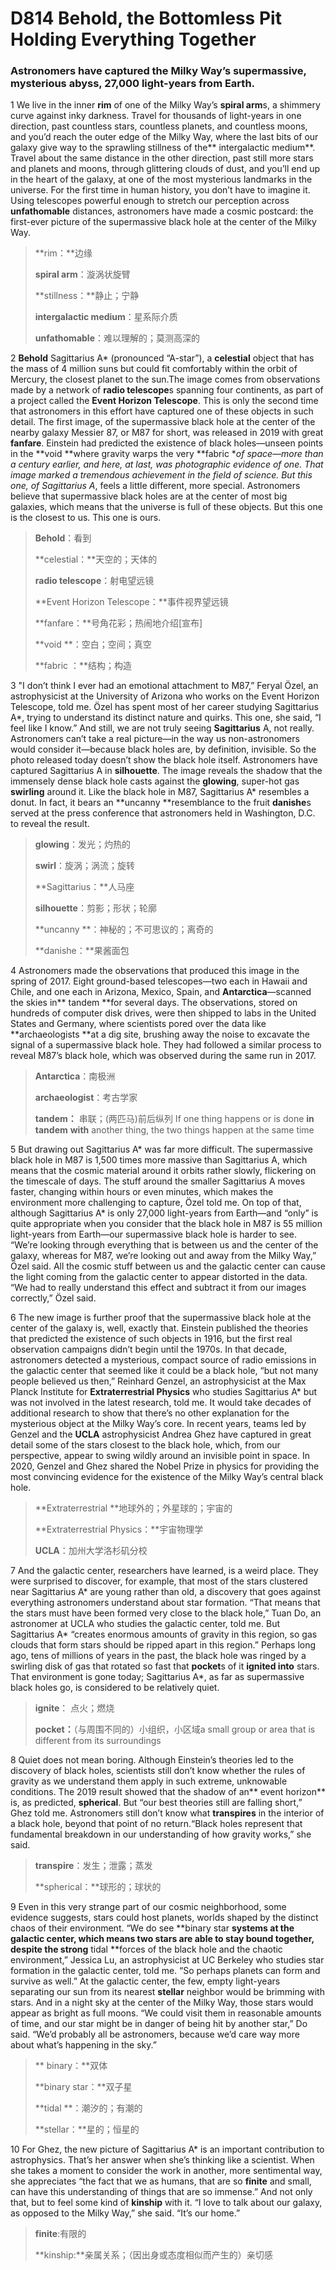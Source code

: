 # D814 Behold, the Bottomless Pit Holding Everything Together

### **Astronomers have captured the Milky Way’s supermassive, mysterious abyss, 27,000 light-years from Earth.**
1 We live in the inner **rim** of one of the Milky Way’s **spiral arm**s, a shimmery curve against inky darkness. Travel for thousands of light-years in one direction, past countless stars, countless planets, and countless moons, and you’d reach the outer edge of the Milky Way, where the last bits of our galaxy give way to the sprawling stillness of the** intergalactic medium**. Travel about the same distance in the other direction, past still more stars and planets and moons, through glittering clouds of dust, and you’ll end up in the heart of the galaxy, at one of the most mysterious landmarks in the universe.
For the first time in human history, you don’t have to imagine it. Using telescopes powerful enough to stretch our perception across **unfathomable** distances, astronomers have made a cosmic postcard: the first-ever picture of the supermassive black hole at the center of the Milky Way.

> **rim：**边缘
 > 
> **spiral arm**：漩涡状旋臂
 > 
> **stillness：**静止；宁静
 > 
> **intergalactic medium**：星系际介质
 > 
> **unfathomable**：难以理解的；莫测高深的
 > 

2 **Behold** Sagittarius A* (pronounced “A-star”), a **celestial** object that has the mass of 4 million suns but could fit comfortably within the orbit of Mercury, the closest planet to the sun.The image comes from observations made by a network of **radio telescope**s spanning four continents, as part of a project called the **Event Horizon Telescope**. This is only the second time that astronomers in this effort have captured one of these objects in such detail. The first image, of the supermassive black hole at the center of the nearby galaxy Messier 87, or M87 for short, was released in 2019 with great **fanfare**. Einstein had predicted the existence of black holes—unseen points in the **void **where gravity warps the very **fabric **of space—more than a century earlier, and here, at last, was photographic evidence of one. That image marked a tremendous achievement in the field of science. But this one, of Sagittarius A*, feels a little different, more special. Astronomers believe that supermassive black holes are at the center of most big galaxies, which means that the universe is full of these objects. But this one is the closest to us. This one is ours.

> **Behold**：看到
 > 
> **celestial：**天空的；天体的
 > 
> **radio telescope**：射电望远镜
 > 
> **Event Horizon Telescope：**事件视界望远镜
 > 
> **fanfare：**号角花彩；热闹地介绍[宣布]
 > 
> **void **：空白；空间；真空
 > 
> **fabric ：**结构；构造
 > 

3 "I don’t think I ever had an emotional attachment to M87,” Feryal Özel, an astrophysicist at the University of Arizona who works on the Event Horizon Telescope, told me. Özel has spent most of her career studying Sagittarius A*, trying to understand its distinct nature and quirks. This one, she said, “I feel like I know.”
And still, we are not truly seeing **Sagittarius** A, not really. Astronomers can’t take a real picture—in the way us non-astronomers would consider it—because black holes are, by definition, invisible. So the photo released today doesn’t show the black hole itself. Astronomers have captured Sagittarius A in **silhouette**. The image reveals the shadow that the immensely dense black hole casts against the **glowing**, super-hot gas **swirling** around it. Like the black hole in M87, Sagittarius A* resembles a donut. In fact, it bears an **uncanny **resemblance to the fruit **danishe**s served at the press conference that astronomers held in Washington, D.C. to reveal the result.

> **glowing**：发光；灼热的
 > 
> **swirl**：旋涡；涡流；旋转
 > 
> **Sagittarius：**人马座
 > 
> **silhouette**：剪影；形状；轮廓
 > 
> **uncanny **：神秘的；不可思议的；离奇的
 > 
> **danishe：**果酱面包
 > 

4 Astronomers made the observations that produced this image in the spring of 2017. Eight ground-based telescopes—two each in Hawaii and Chile, and one each in Arizona, Mexico, Spain, and **Antarctica**—scanned the skies in** tandem **for several days. The observations, stored on hundreds of computer disk drives, were then shipped to labs in the United States and Germany, where scientists pored over the data like **archaeologists **at a dig site, brushing away the noise to excavate the signal of a supermassive black hole. They had followed a similar process to reveal M87’s black hole, which was observed during the same run in 2017.

> **Antarctica**：南极洲
 > 
> **archaeologist**：考古学家
 > 
> **tandem：** 串联；(两匹马)前后纵列 If one thing happens or is done **in tandem** **with** another thing, the two things happen at the same time
 > 

5 But drawing out Sagittarius A* was far more difficult. The supermassive black hole in M87 is 1,500 times more massive than Sagittarius A, which means that the cosmic material around it orbits rather slowly, flickering on the timescale of days. The stuff around the smaller Sagittarius A moves faster, changing within hours or even minutes, which makes the environment more challenging to capture, Özel told me. On top of that, although Sagittarius A* is only 27,000 light-years from Earth—and “only” is quite appropriate when you consider that the black hole in M87 is 55 million light-years from Earth—our supermassive black hole is harder to see. “We’re looking through everything that is between us and the center of the galaxy, whereas for M87, we’re looking out and away from the Milky Way,” Özel said. All the cosmic stuff between us and the galactic center can cause the light coming from the galactic center to appear distorted in the data. “We had to really understand this effect and subtract it from our images correctly,” Özel said.

6 The new image is further proof that the supermassive black hole at the center of the galaxy is, well, exactly that. Einstein published the theories that predicted the existence of such objects in 1916, but the first real observation campaigns didn’t begin until the 1970s. In that decade, astronomers detected a mysterious, compact source of radio emissions in the galactic center that seemed like it could be a black hole, “but not many people believed us then,” Reinhard Genzel, an astrophysicist at the Max Planck Institute for **Extraterrestrial Physics** who studies Sagittarius A* but was not involved in the latest research, told me. It would take decades of additional research to show that there’s no other explanation for the mysterious object at the Milky Way’s core. In recent years, teams led by Genzel and the **UCLA** astrophysicist Andrea Ghez have captured in great detail some of the stars closest to the black hole, which, from our perspective, appear to swing wildly around an invisible point in space. In 2020, Genzel and Ghez shared the Nobel Prize in physics for providing the most convincing evidence for the existence of the Milky Way’s central black hole.

> **Extraterrestrial **地球外的；外星球的；宇宙的
 > 
> **Extraterrestrial Physics：**宇宙物理学
 > 
> **UCLA**：加州大学洛杉矶分校
 > 

7 And the galactic center, researchers have learned, is a weird place. They were surprised to discover, for example, that most of the stars clustered near Sagittarius A* are young rather than old, a discovery that goes against everything astronomers understand about star formation. “That means that the stars must have been formed very close to the black hole,” Tuan Do, an astronomer at UCLA who studies the galactic center, told me. But Sagittarius A* “creates enormous amounts of gravity in this region, so gas clouds that form stars should be ripped apart in this region.” Perhaps long ago, tens of millions of years in the past, the black hole was ringed by a swirling disk of gas that rotated so fast that **pocket**s of it **ignited into** stars. That environment is gone today; Sagittarius A*, as far as supermassive black holes go, is considered to be relatively quiet.

> **ignite**： 点火；燃烧
 > 
> **pocket：**（与周围不同的）小组织，小区域a small group or area that is different from its surroundings
 > 

8 Quiet does not mean boring. Although Einstein’s theories led to the discovery of black holes, scientists still don’t know whether the rules of gravity as we understand them apply in such extreme, unknowable conditions. The 2019 result showed that the shadow of an** event horizon** is, as predicted, **spherical**. But “our best theories still are falling short,” Ghez told me. Astronomers still don’t know what **transpires** in the interior of a black hole, beyond that point of no return.“Black holes represent that fundamental breakdown in our understanding of how gravity works,” she said.

> **transpire**：发生；泄露；蒸发
 > 
> **spherical：**球形的；球状的
 > 

9 Even in this very strange part of our cosmic neighborhood, some evidence suggests, stars could host planets, worlds shaped by the distinct chaos of their environment. “We do see **binary star **systems at the galactic center, which means two stars are able to stay bound together, despite the strong** tidal **forces of the black hole and the chaotic environment,” Jessica Lu, an astrophysicist at UC Berkeley who studies star formation in the galactic center, told me. “So perhaps planets can form and survive as well.” At the galactic center, the few, empty light-years separating our sun from its nearest **stellar** neighbor would be brimming with stars. And in a night sky at the center of the Milky Way, those stars would appear as bright as full moons. “We could visit them in reasonable amounts of time, and our star might be in danger of being hit by another star,” Do said. “We’d probably all be astronomers, because we’d care way more about what’s happening in the sky.”

> ** binary：**双体
 > 
> **binary star：**双子星
 > 
> **tidal **：潮汐的；有潮的
 > 
> **stellar：**星的；恒星的
 > 

10 For Ghez, the new picture of Sagittarius A* is an important contribution to astrophysics. That’s her answer when she’s thinking like a scientist. When she takes a moment to consider the work in another, more sentimental way, she appreciates “the fact that we as humans, that are so **finite** and small, can have this understanding of things that are so immense.” And not only that, but to feel some kind of **kinship** with it. “I love to talk about our galaxy, as opposed to the Milky Way,” she said. “It’s our home.”

> **finite**:有限的
 > 
> **kinship:**亲属关系；（因出身或态度相似而产生的）亲切感
 > 

